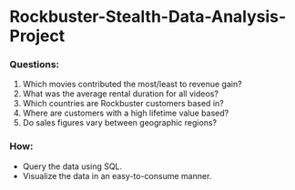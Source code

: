 # Rockbuster-Stealth-Data-Analysis-Project

### Questions:

1.	Which movies contributed the most/least to revenue gain? 
2.	What was the average rental duration for all videos?
3.	Which countries are Rockbuster customers based in?
4.	Where are customers with a high lifetime value based?
5.	Do sales figures vary between geographic regions?

### How: 
* Query the data using SQL.
* Visualize the data in an easy-to-consume manner.

